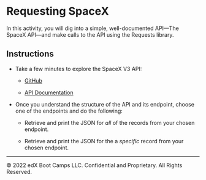 # Requesting SpaceX

In this activity, you will dig into a simple, well-documented API&mdash;The SpaceX API&mdash;and make calls to the API using the Requests library.

## Instructions

* Take a few minutes to explore the SpaceX V3 API:

  * [GitHub](https://github.com/r-spacex/SpaceX-API)

  * [API Documentation](https://github.com/r-spacex/SpaceX-API/tree/master/docs#rspacex-api-docs)

* Once you understand the structure of the API and its endpoint, choose one of the endpoints and do the following:

  * Retrieve and print the JSON for _all_ of the records from your chosen endpoint.

  * Retrieve and print the JSON for the a _specific_ record from your chosen endpoint.

---

© 2022 edX Boot Camps LLC. Confidential and Proprietary. All Rights Reserved.
